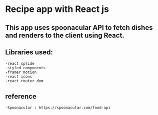# Recipe app with React js

## This app uses spoonacular API to fetch dishes and renders to the client using React.

## Libraries used:

    -react splide
    -styled components
    -framer motion
    -react icons
    -react router dom

## reference

    -Spoonacular : https://spoonacular.com/food-api

